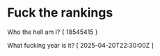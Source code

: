 # Fuck the rankings

Who the hell am I?
{ 18545415 }

What fucking year is it?
[ 2025-04-20T22:30:00Z ]
